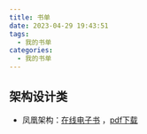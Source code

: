```yaml
---
title: 书单
date: 2023-04-29 19:43:51
tags:
  - 我的书单
categories:
  - 我的书单
---
```


## 架构设计类

- 凤凰架构：[在线电子书](https://icyfenix.cn/) ，[pdf下载](https://raw.githubusercontent.com/fenixsoft/awesome-fenix/gh-pages/pdf/the-fenix-project.pdf)